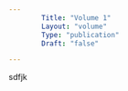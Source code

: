 ```yaml
---
        Title: "Volume 1"
        Layout: "volume"
        Type: "publication"
        Draft: "false"

---
```

sdfjk